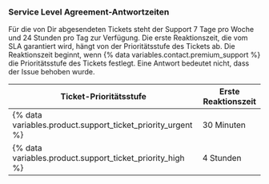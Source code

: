 ### Service Level Agreement-Antwortzeiten

Für die von Dir abgesendeten Tickets steht der Support 7 Tage pro Woche und 24 Stunden pro Tag zur Verfügung. Die erste Reaktionszeit, die vom SLA garantiert wird, hängt von der Prioritätsstufe des Tickets ab. Die Reaktionszeit beginnt, wenn {% data variables.contact.premium_support %} die Prioritätsstufe des Tickets festlegt. Eine Antwort bedeutet nicht, dass der Issue behoben wurde.

| Ticket-Prioritätsstufe                                             | Erste Reaktionszeit |
| ------------------------------------------------------------------ | ------------------- |
| {% data variables.product.support_ticket_priority_urgent %} | 30 Minuten          |
| {% data variables.product.support_ticket_priority_high %}   | 4 Stunden           |
